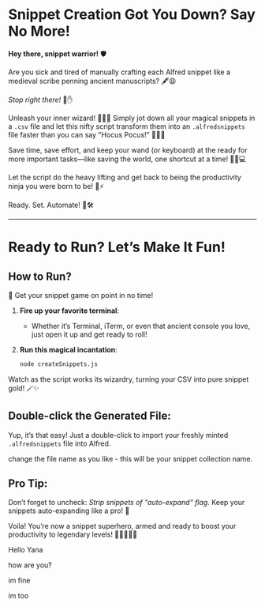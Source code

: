 # Snippet Creation Got You Down? Say No More!

**Hey there, snippet warrior!** 🛡️

Are you sick and tired of manually crafting each Alfred snippet like a medieval scribe penning ancient manuscripts? 🖋️😩

_Stop right there!_ 🚫✋

Unleash your inner wizard! 🧙‍♂️✨ Simply jot down all your magical snippets in a `.csv` file and let this nifty script transform them into an `.alfredsnippets` file faster than you can say "Hocus Pocus!" 🧙‍♀️💫

Save time, save effort, and keep your wand (or keyboard) at the ready for more important tasks—like saving the world, one shortcut at a time! 🦸‍♂️💻

Let the script do the heavy lifting and get back to being the productivity ninja you were born to be! 🥷⚡

Ready. Set. Automate! 🚀🛠️

---

# Ready to Run? Let’s Make It Fun!

## How to Run?

🚀 Get your snippet game on point in no time!

1. **Fire up your favorite terminal**:

   - Whether it’s Terminal, iTerm, or even that ancient console you love, just open it up and get ready to roll!

2. **Run this magical incantation**:
   ```bash
   node createSnippets.js
   ```

Watch as the script works its wizardry, turning your CSV into pure snippet gold! 🪄✨

## Double-click the Generated File:

Yup, it’s that easy! Just a double-click to import your freshly minted `.alfredsnippets` file into Alfred.

change the file name as you like - this will be your snippet collection name.

## Pro Tip:

Don’t forget to uncheck: _Strip snippets of "auto-expand" flag_. Keep your snippets auto-expanding like a pro! 🌟

Voila! You’re now a snippet superhero, armed and ready to boost your productivity to legendary levels! 🦸‍♀️🦸‍♂️🚀

Hello Yana


how are you?

im fine

im too

